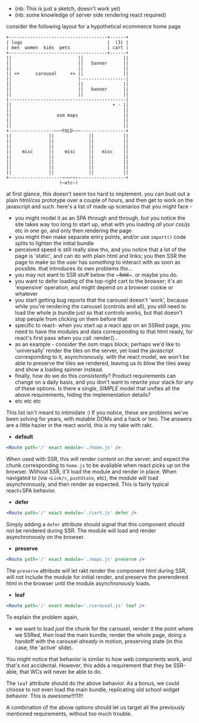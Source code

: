 - (nb: This is just a sketch, doesn't work yet)
- (nb: some knowledge of server side rendering react required)


consider the following layout for a hypothetical ecommerce home page 

```
+-------------------------------------+------+
| logo                                |  (3) | 
| men  women  kids  pets              | cart |
+-------------------------------------+------+
||                         ||               ||
||                         ||   banner      ||
||                         ||               ||
|| <+      carousel     +> ||               ||
||                         |-----------------|
||                         ||               ||
||                         ||   banner      ||
||                         ||               ||
|--------------------------------------------|
||                                      + - ||
||                                          ||
||                 osm maps                 ||
||                                          ||
||                                          ||
+-----------------~~~FOLD~~~-----------------+
||              ||             ||           ||
||              ||             ||           ||
||              ||             ||           ||
||    misc      ||    misc     ||   misc    ||
||              ||             ||           ||
||              ||             ||           ||
||              ||             ||           ||
||              ||             ||           ||
+--------------------~~~~~~------------------+
                    (~etc~)
```

at first glance, this doesn't seem too hard to implement. you can bust out a plain html/css prototype over a couple of hours, and then get to work on the javascript and such. here's a list of made up scenarios that you might face - 

- you might model it as an SPA through and through, but you notice the site takes way too long to start up, what with you loading *all* your css/js etc in one go, and only then rendering the page 
- you might then make separate entry points, and/or use `import()` code splits to lighten the initial bundle
- perceived speed is still really slow tho, and you notice that a lot of the page is 'static', and can do with plain html and links; you then SSR the page to make so the user has *something* to interact with as soon as possible. that introduces its own problems tho... 
- you may not want to SSR stuff below the ~~~fold~~~. or maybe you do. 
- you want to defer loading of the top-right cart to the browser; it's an 'expensive' operation, and might depend on a browser cookie or whatever
- you start getting bug reports that the carousel doesn't 'work', because while you're rendering the carousel (controls and all), you still need to load the whole js bundle just so that controls works, but that doesn't stop people from clicking on them before that
- specific to react- when you start up a react app on an SSRed page, you need to have the modules and data corresponding to that html ready, for react's first pass when you call .render()...
- as an example - consider the osm maps block; perhaps we'd like to 'universally' render the tiles on the server, yet load the javascript corresponding to it, asynchronously. with the react model, we won't be able to preserve the tiles we rendered, leaving us to blow the tiles away and show a loading spinner instead. 
- finally, how do we do this *consistently*? Product requirements can change on a daily basis, and you don't want to rewrite your stack for any of these options. Is there a single, *SIMPLE* model that unifies all the above requirements, hiding the implementation details?
- etc etc etc 

This list isn't meant to intimidate :) If you notice, these are problems we've been solving for years, with mutable DOMs and a hack or two. The answers are a little hazier in the react world, this is my take with rakt.

- **default**
```jsx
<Route path='/' exact module='./home.js' />
```
When used with SSR, this will render content on the server, and expect the chunk corresponding to `home.js` to be available when react picks up on the browser. Without SSR, it'll load the module and render in place. When navigated to (via `<Link/>`, `pushState`, etc), the module will load asynchronously, and then render as expected. This is fairly typical react+SPA behavior. 

- **defer**
```jsx
<Route path='/' exact module='./cart.js' defer />
```
Simply adding a `defer` attribute should signal that this component should not be rendered during SSR. The module will load and render asynchronously on the browser.

- **preserve**
```jsx
<Route path='/' exact module='./maps.js' preserve />
```
The `preserve` attribute will let rakt render the component html during SSR, will not include the module for initial render, and preserve the prerendered html in the browser until the module asynchronously loads. 

- **leaf**
```jsx
<Route path='/' exact module='./carousel.js' leaf />
```
To explain the problem again, 

- we want to load *just* the chunk for the carousel, render it the point where we SSRed, *then* load the main bundle, render the whole page, doing a handoff with the carousel *already* in motion, preserving state (in this case, the 'active' slide). 

You might notice that behavior is similar to how web components work, and that's not accidental. However, this adds a requirement that they be SSR-able, that WCs will never be able to do. 

The `leaf` attribute should do the above behavior. As a bonus, we could choose to not even load the main bundle, replicating old school widget behavior. This is *awesome*!!!11!!


A combination of the above options should let us target all the previously mentioned requirements, without too much trouble. 